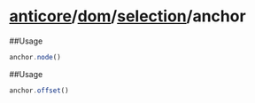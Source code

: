# [anticore](../../../../../#reference)/[dom](../../#reference)/[selection](../#reference)/<a name="reference">anchor</a>

##Usage

```js
anchor.node()
```

##Usage

```js
anchor.offset()
```